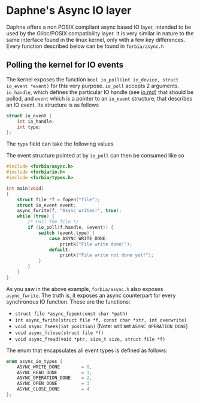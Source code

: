 # Daphne's Async IO layer

Daphne offers a non POSIX compliant async based IO layer, intended to be used by the Glibc/POSIX compatibility layer. It is very similar in nature to the same interface found in the linux kernel, only with a few key differences. Every function described below can be found in `forbia/async.h`

## Polling the kernel for IO events

The kernel exposes the function `bool io_poll(int io_device, struct io_event *event)` for this very purpose. `io_poll` accepts 2 arguments. `io_handle`, which defines the particular IO handle (see [io.md](https://github.com/synthels/daphne/blob/master/docs/io.md)) that should be polled, and `event` which is a pointer to an `io_event` structure, that describes an IO event. Its structure is as follows

```c
struct io_event {
    int io_handle;
    int type;
};
```

The `type` field can take the following values

The event structure pointed at by `io_poll` can then be consumed like so

```c
#include <forbia/async.h>
#include <forbia/io.h>
#include <forbia/types.h>

int main(void)
{
    struct file *f = fopen("file");
    struct io_event event;
    async_fwrite(f, "Async writes!", true);
    while (true) {
        /* Poll the file */
        if (io_poll(f.handle, &event)) {
            switch (event.type) {
                case ASYNC_WRITE_DONE:
                    printk("File write done!");
                default:
                    printk("File write not done yet!");
            }
        }
    }
}
```

As you saw in the above example, `forbia/async.h` also exposes `async_fwrite`. The truth is, it exposes an async counterpart for every synchronous IO function. These are the functions:

- `struct file *async_fopen(const char *path)`
- `int async_fwrite(struct file *f, const char *str, int overwrite)`
- `void async_fseek(int position)` (Note: will set `ASYNC_OPERATION_DONE`)
- `void async_fclose(struct file *f)`
- `void async_fread(void *ptr, size_t size, struct file *f)`

The enum that encapsulates all event types is defined as follows:

```c
enum async_io_types {
    ASYNC_WRITE_DONE        = 0,
    ASYNC_READ_DONE         = 1,
    ASYNC_OPERATION_DONE    = 2,
    ASYNC_OPEN_DONE         = 3
    ASYNC_CLOSE_DONE        = 4
};
```
